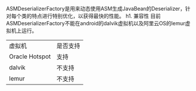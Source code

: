 ASMDeserializerFactory是用来动态使用ASM生成JavaBean的Deserializer，针对每个类的特点进行特别优化，以获得最快的性能。
h1. 兼容性
目前ASMDeserializerFactory不能在android的dalvik虚拟机以及阿里云OS的lemur虚拟机上运行。
<table>
<tr><td>虚拟机</td><td>是否支持</td></tr>
<tr><td>Oracle Hotspot</td><td>支持</td></tr>
<tr><td>dalvik</td><td>不支持</td></tr>
<tr><td>lemur</td><td>不支持</td></tr>
</table>